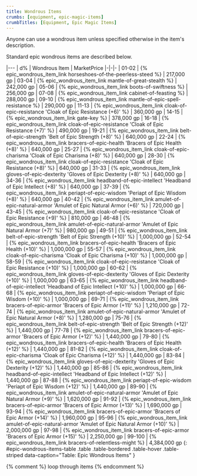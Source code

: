 ```yaml
---
title: Wondrous Items
crumbs: [equipment, epic-magic-items]
crumbTitles: [Equipment, Epic Magic Items]
---
```


Anyone can use a wondrous item unless specified otherwise in the item's description.

Standard epic wondrous items are described below.

|---
| d% | Wondrous Item | MarketPrice
|-|-|-
| 01-02  | {% epic_wondrous_item_link horseshoes-of-the-peerless-steed %} | 217,000 gp
| 03-04  | {% epic_wondrous_item_link mantle-of-great-stealth %} | 242,000 gp
| 05-06  | {% epic_wondrous_item_link boots-of-swiftness %} | 256,000 gp
| 07-08  | {% epic_wondrous_item_link cabinet-of-feasting %} | 288,000 gp
| 09-10  | {% epic_wondrous_item_link mantle-of-epic-spell-resistance %} | 290,000 gp
| 11-13  | {% epic_wondrous_item_link cloak-of-epic-resistance 'Cloak of Epic Resistance (+6)' %} | 360,000 gp
| 14-15  | {% epic_wondrous_item_link gate-key %} | 378,000 gp
| 16-18  | {% epic_wondrous_item_link cloak-of-epic-resistance 'Cloak of Epic Resistance (+7)' %} | 490,000 gp
| 19-21  | {% epic_wondrous_item_link belt-of-epic-strength 'Belt of Epic Strength (+8)' %} | 640,000 gp
| 22-24  | {% epic_wondrous_item_link bracers-of-epic-health 'Bracers of Epic Health (+8)' %} | 640,000 gp
| 25-27  | {% epic_wondrous_item_link cloak-of-epic-charisma 'Cloak of Epic Charisma (+8)' %} | 640,000 gp
| 28-30  | {% epic_wondrous_item_link cloak-of-epic-resistance 'Cloak of Epic Resistance (+8)' %} | 640,000 gp
| 31-33  | {% epic_wondrous_item_link gloves-of-epic-dexterity 'Gloves of Epic Dexterity (+8)' %} | 640,000 gp
| 34-36  | {% epic_wondrous_item_link headband-of-epic-intellect 'Headband of Epic Intellect (+8)' %} | 640,000 gp
| 37-39  | {% epic_wondrous_item_link periapt-of-epic-wisdom 'Periapt of Epic Wisdom (+8)' %} | 640,000 gp
| 40-42  | {% epic_wondrous_item_link amulet-of-epic-natural-armor 'Amulet of Epic Natural Armor (+6)' %} | 720,000 gp
| 43-45  | {% epic_wondrous_item_link cloak-of-epic-resistance 'Cloak of Epic Resistance (+9)' %} | 810,000 gp
| 46-48  | {% epic_wondrous_item_link amulet-of-epic-natural-armor 'Amulet of Epic Natural Armor (+7)' %} | 980,000 gp
| 49-51  | {% epic_wondrous_item_link belt-of-epic-strength 'Belt of Epic Strength (+10)' %} | 1,000,000 gp
| 52-54  | {% epic_wondrous_item_link bracers-of-epic-health 'Bracers of Epic Health (+10)' %} | 1,000,000 gp
| 55-57  | {% epic_wondrous_item_link cloak-of-epic-charisma 'Cloak of Epic Charisma (+10)' %} | 1,000,000 gp
| 58-59  | {% epic_wondrous_item_link cloak-of-epic-resistance 'Cloak of Epic Resistance (+10)' %} | 1,000,000 gp
| 60-62  | {% epic_wondrous_item_link gloves-of-epic-dexterity 'Gloves of Epic Dexterity (+10)' %} | 1,000,000 gp
| 63-65  | {% epic_wondrous_item_link headband-of-epic-intellect 'Headband of Epic Intellect (+10)' %} | 1,000,000 gp
| 66-68  | {% epic_wondrous_item_link periapt-of-epic-wisdom 'Periapt of Epic Wisdom (+10)' %} | 1,000,000 gp
| 69-71  | {% epic_wondrous_item_link bracers-of-epic-armor 'Bracers of Epic Armor (+11)' %} | 1,210,000 gp
| 72-74  | {% epic_wondrous_item_link amulet-of-epic-natural-armor 'Amulet of Epic Natural Armor (+8)' %} | 1,280,000 gp
| 75-76  | {% epic_wondrous_item_link belt-of-epic-strength 'Belt of Epic Strength (+12)' %} | 1,440,000 gp
| 77-78  | {% epic_wondrous_item_link bracers-of-epic-armor 'Bracers of Epic Armor (+12)' %} | 1,440,000 gp
| 79-80  | {% epic_wondrous_item_link bracers-of-epic-health 'Bracers of Epic Health (+12)' %} | 1,440,000 gp
| 81-82  | {% epic_wondrous_item_link cloak-of-epic-charisma 'Cloak of Epic Charisma (+12)' %} | 1,440,000 gp
| 83-84  | {% epic_wondrous_item_link gloves-of-epic-dexterity 'Gloves of Epic Dexterity (+12)' %} | 1,440,000 gp
| 85-86  | {% epic_wondrous_item_link headband-of-epic-intellect 'Headband of Epic Intellect (+12)' %} | 1,440,000 gp
| 87-88  | {% epic_wondrous_item_link periapt-of-epic-wisdom 'Periapt of Epic Wisdom (+12)' %} | 1,440,000 gp
| 89-90  | {% epic_wondrous_item_link amulet-of-epic-natural-armor 'Amulet of Epic Natural Armor (+9)' %} | 1,620,000 gp
| 91-92  | {% epic_wondrous_item_link bracers-of-epic-armor 'Bracers of Epic Armor (+13)' %} | 1,690,000 gp
| 93-94  | {% epic_wondrous_item_link bracers-of-epic-armor 'Bracers of Epic Armor (+14)' %} | 1,960,000 gp
| 95-96  | {% epic_wondrous_item_link amulet-of-epic-natural-armor 'Amulet of Epic Natural Armor (+10)' %} | 2,000,000 gp
| 97-98  | {% epic_wondrous_item_link bracers-of-epic-armor 'Bracers of Epic Armor (+15)' %} | 2,250,000 gp
| 99-100 | {% epic_wondrous_item_link bracers-of-relentless-might %} | 4,384,000 gp
{: #epic-wondrous-items-table .table .table-bordered .table-hover .table-striped data-caption="Table: Epic Wondrous Items" }

{% comment %}
loop through items
{% endcomment %}
